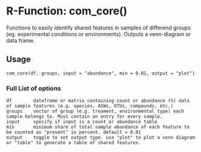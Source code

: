 # R-Function: com_core()
Functions to easily identify shared features in samples of differend groups (eg. experimental conditions or environments).
Outputs a venn-diagram or data frame. 

## Usage
```
com_core(df, groups, input = "abundance", min = 0.01, output = "plot")
```
### Full List of options
```
df        dataframe or matrix containing count or abundance (%) data of sample features (e.g. species, ASWs, OTUs, compounds, etc.)
groups    vector of group (e.g. treament, environmental type) each sample belongs to. Must contain an entry for every sample.
input     specify if input is a count or abundance table
min       minimum share of total sample abundance of each feature to be counted as "present" in percent. default = 0.01
output    toggle to set output type. use "plot" to plot a venn diagram or "table" to generate a table of shared features.
```
